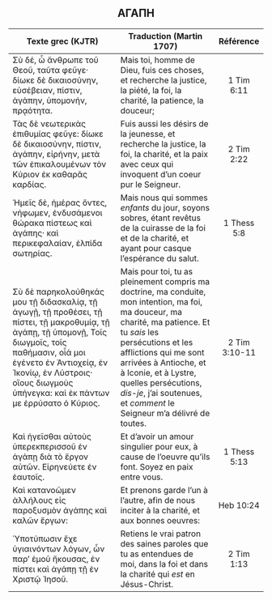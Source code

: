 <h2 align="center">ΑΓΑΠΗ</h2>

|Texte grec (KJTR)|Traduction (Martin 1707)|Référence|
|-----|-----|:---:
Σὺ δέ, ὦ ἄνθρωπε τοῦ Θεοῦ, ταῦτα φεῦγε· δίωκε δὲ δικαιοσύνην, εὐσέβειαν, πίστιν, ἀγάπην, ὑπομονήν, πρᾳότητα.|Mais toi, homme de Dieu, fuis ces choses, et recherche la justice, la piété, la foi, la charité, la patience, la douceur;|1 Tim 6:11|
Τὰς δὲ νεωτερικὰς ἐπιθυμίας φεῦγε: δίωκε δὲ δικαιοσύνην, πίστιν, ἀγάπην, εἰρήνην, μετὰ τῶν ἐπικαλουμένων τὸν Κύριον ἐκ καθαρᾶς καρδίας.|Fuis aussi les désirs de la jeunesse, et recherche la justice, la foi, la charité, et la paix avec ceux qui invoquent d’un coeur pur le Seigneur.|2 Tim 2:22|
Ἡμεῖς δὲ, ἡμέρας ὄντες, νήφωμεν, ἐνδυσάμενοι θώρακα πίστεως καὶ ἀγάπης· καὶ περικεφαλαίαν, ἐλπίδα σωτηρίας.|Mais nous qui sommes _enfants_ du jour, soyons sobres, étant revêtus de la cuirasse de la foi et de la charité, et ayant pour casque l’espérance du salut.|1 Thess 5:8|
 Σὺ δὲ παρηκολούθηκάς μου τῇ διδασκαλίᾳ, τῇ ἀγωγῇ, τῇ προθέσει, τῇ πίστει, τῇ μακροθυμίᾳ, τῇ ἀγάπῃ, τῇ ὑπομονῇ, Τοῖς διωγμοῖς, τοῖς παθήμασιν, οἷά μοι ἐγένετο ἐν Ἀντιοχείᾳ, ἐν Ἰκονίῳ, ἐν Λύστροις· οἵους διωγμοὺς ὑπήνεγκα: καὶ ἐκ πάντων με ἐρρύσατο ὁ Κύριος.|Mais pour toi, tu as pleinement compris ma doctrine, ma conduite, mon intention, ma foi, ma douceur, ma charité, ma patience. Et tu _sais_ les persécutions et les afflictions qui me sont arrivées à Antioche, et à Iconie, et à Lystre, quelles persécutions, _dis-je_, j’ai soutenues, et _comment_ le Seigneur m’a délivré de toutes. |2 Tim 3:10-11|
Καὶ ἡγεῖσθαι αὐτοὺς ὑπερεκπερισσοῦ ἐν ἀγάπῃ διὰ τὸ ἔργον αὐτῶν. Εἰρηνεύετε ἐν ἑαυτοῖς.|Et d’avoir un amour singulier pour eux, à cause de l’oeuvre qu’ils font. Soyez en paix entre vous.|1 Thess 5:13|
Καὶ κατανοῶμεν ἀλλήλους εἰς παροξυσμὸν ἀγάπης καὶ καλῶν ἔργων:|Et prenons garde l’un à l’autre, afin de nous inciter à la charité, et aux bonnes oeuvres:|Heb 10:24|
Ὑποτύπωσιν ἔχε ὑγιαινόντων λόγων, ὧν παρʼ ἐμοῦ ἤκουσας, ἐν πίστει καὶ ἀγάπῃ τῇ ἐν Χριστῷ Ἰησοῦ.|Retiens le vrai patron des saines paroles que tu as entendues de moi, dans la foi et dans la charité qui _est_ en Jésus-Christ.|2 Tim 1:13|
